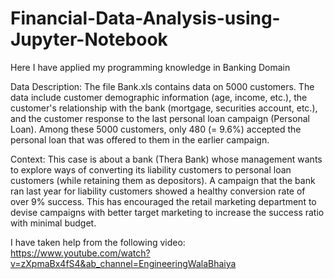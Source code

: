 # Financial-Data-Analysis-using-Jupyter-Notebook
Here I have  applied my programming knowledge in Banking Domain



Data Description: The file Bank.xls contains data on 5000 customers. The data include customer demographic information (age, income, etc.), the customer's relationship with the bank (mortgage, securities account, etc.), and the customer response to the last personal loan campaign (Personal Loan). Among these 5000 customers, only 480 (= 9.6%) accepted the personal loan that was offered to them in the earlier campaign.


Context: This case is about a bank (Thera Bank) whose management wants to explore ways of converting its liability customers to personal loan customers (while retaining them as depositors). A campaign that the bank ran last year for liability customers showed a healthy conversion rate of over 9% success. This has encouraged the retail marketing department to devise campaigns with better target marketing to increase the success ratio with minimal budget.




I have taken help from the following video: https://www.youtube.com/watch?v=zXpmaBx4fS4&ab_channel=EngineeringWalaBhaiya
